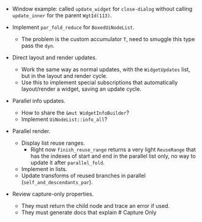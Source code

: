 * Window example: called `update_widget` for `close-dialog` without calling `update_inner` for the parent `WgtId(113)`.

* Implement `par_fold_reduce` for `BoxedUiNodeList`.
    - The problem is the custom accumulator `T`, need to smuggle this type pass the `dyn`.

* Direct layout and render updates.
    - Work the same way as normal updates, with the `WidgetUpdates` list, but in the layout and render cycle.
    - Use this to implement special subscriptions that automatically layout/render a widget, saving an update
      cycle.

* Parallel info updates.
    - How to share the `&mut WidgetInfoBuilder`?
    - Implement `UiNodeList::info_all`?

* Parallel render.
    - Display list reuse ranges.
        - Right now `finish_reuse_range` returns a very light `ReuseRange` that has
          the indexes of start and end in the parallel list only, no way to update it after `parallel_fold`.
    - Implement in lists.
    - Update transforms of reused branches in parallel (`self_and_descendants_par`).
       
* Review capture-only properties.
    - They must return the child node and trace an error if used.
    - They must generate docs that explain # Capture Only